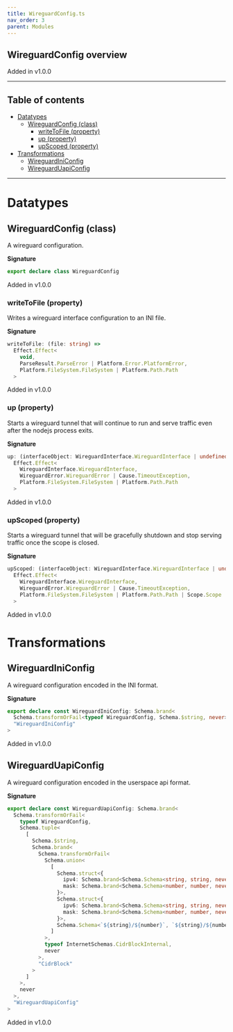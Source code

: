 ```yaml
---
title: WireguardConfig.ts
nav_order: 3
parent: Modules
---
```


## WireguardConfig overview

Added in v1.0.0

---

<h2 class="text-delta">Table of contents</h2>

- [Datatypes](#datatypes)
  - [WireguardConfig (class)](#wireguardconfig-class)
    - [writeToFile (property)](#writetofile-property)
    - [up (property)](#up-property)
    - [upScoped (property)](#upscoped-property)
- [Transformations](#transformations)
  - [WireguardIniConfig](#wireguardiniconfig)
  - [WireguardUapiConfig](#wireguarduapiconfig)

---

# Datatypes

## WireguardConfig (class)

A wireguard configuration.

**Signature**

```ts
export declare class WireguardConfig
```

Added in v1.0.0

### writeToFile (property)

Writes a wireguard interface configuration to an INI file.

**Signature**

```ts
writeToFile: (file: string) =>
  Effect.Effect<
    void,
    ParseResult.ParseError | Platform.Error.PlatformError,
    Platform.FileSystem.FileSystem | Platform.Path.Path
  >
```

Added in v1.0.0

### up (property)

Starts a wireguard tunnel that will continue to run and serve traffic
even after the nodejs process exits.

**Signature**

```ts
up: (interfaceObject: WireguardInterface.WireguardInterface | undefined) =>
  Effect.Effect<
    WireguardInterface.WireguardInterface,
    WireguardError.WireguardError | Cause.TimeoutException,
    Platform.FileSystem.FileSystem | Platform.Path.Path
  >
```

Added in v1.0.0

### upScoped (property)

Starts a wireguard tunnel that will be gracefully shutdown and stop
serving traffic once the scope is closed.

**Signature**

```ts
upScoped: (interfaceObject: WireguardInterface.WireguardInterface | undefined) =>
  Effect.Effect<
    WireguardInterface.WireguardInterface,
    WireguardError.WireguardError | Cause.TimeoutException,
    Platform.FileSystem.FileSystem | Platform.Path.Path | Scope.Scope
  >
```

Added in v1.0.0

# Transformations

## WireguardIniConfig

A wireguard configuration encoded in the INI format.

**Signature**

```ts
export declare const WireguardIniConfig: Schema.brand<
  Schema.transformOrFail<typeof WireguardConfig, Schema.$string, never>,
  "WireguardIniConfig"
>
```

Added in v1.0.0

## WireguardUapiConfig

A wireguard configuration encoded in the userspace api format.

**Signature**

```ts
export declare const WireguardUapiConfig: Schema.brand<
  Schema.transformOrFail<
    typeof WireguardConfig,
    Schema.tuple<
      [
        Schema.$string,
        Schema.brand<
          Schema.transformOrFail<
            Schema.union<
              [
                Schema.struct<{
                  ipv4: Schema.brand<Schema.Schema<string, string, never>, "IPv4">
                  mask: Schema.brand<Schema.Schema<number, number, never>, "IPv4CidrMask">
                }>,
                Schema.struct<{
                  ipv6: Schema.brand<Schema.Schema<string, string, never>, "IPv6">
                  mask: Schema.brand<Schema.Schema<number, number, never>, "IPv6CidrMask">
                }>,
                Schema.Schema<`${string}/${number}`, `${string}/${number}`, never>
              ]
            >,
            typeof InternetSchemas.CidrBlockInternal,
            never
          >,
          "CidrBlock"
        >
      ]
    >,
    never
  >,
  "WireguardUapiConfig"
>
```

Added in v1.0.0
